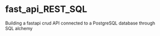 # fast_api_REST_SQL
Building a fastapi crud API connected to a PostgreSQL database through SQL alchemy
